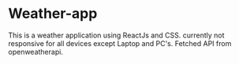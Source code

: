# Weather-app
This is a weather application using ReactJs and CSS. currently not responsive for all devices except Laptop and PC's. Fetched API from openweatherapi.
